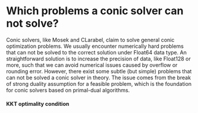 <!-- ---
title: 'Which problems a conic solver can not solve?'
date: 2024-12-18
--- -->
Which problems a conic solver can not solve?
======

Conic solvers, like Mosek and CLarabel, claim to solve general conic optimization problems. We usually encounter numerically hard problems that can not be solved to the correct solution under Float64 data type. An straightforward solution is to increase the precision of data, like Float128 or more, such that we can avoid numerical issues caused by overflow or rounding error. However, there exist some subtle (but simple) problems that can not be solved a conic solver in theory. The issue comes from the break of strong duality assumption for a feasible problem, which is the foundation for conic solvers based on primal-dual algorithms. 


#### KKT optimality condition
